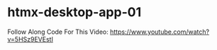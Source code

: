 # htmx-desktop-app-01

Follow Along Code For This Video:
https://www.youtube.com/watch?v=5HSz9EVEstI